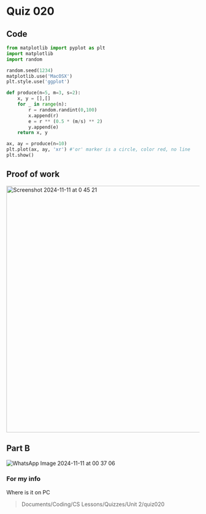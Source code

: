 # Quiz 020

## Code
```.py
from matplotlib import pyplot as plt
import matplotlib
import random

random.seed(1234)
matplotlib.use('MacOSX')
plt.style.use('ggplot')

def produce(n=5, m=3, s=2):
    x, y = [],[]
    for _ in range(n):
        r = random.randint(0,100)
        x.append(r)
        e = r ** (0.5 * (m/s) ** 2)
        y.append(e)
    return x, y

ax, ay = produce(n=10)
plt.plot(ax, ay, 'xr') #'or' marker is a circle, color red, no line
plt.show()

```

## Proof of work
<img width="644" alt="Screenshot 2024-11-11 at 0 45 21" src="https://github.com/user-attachments/assets/6f7bb3dc-893d-45b0-9b81-01442b22089c">

## Part B
![WhatsApp Image 2024-11-11 at 00 37 06](https://github.com/user-attachments/assets/26dc2b3c-2554-41a0-b1a6-b2e976c1d5a1)


### For my info
Where is it on PC
>Documents/Coding/CS Lessons/Quizzes/Unit 2/quiz020
